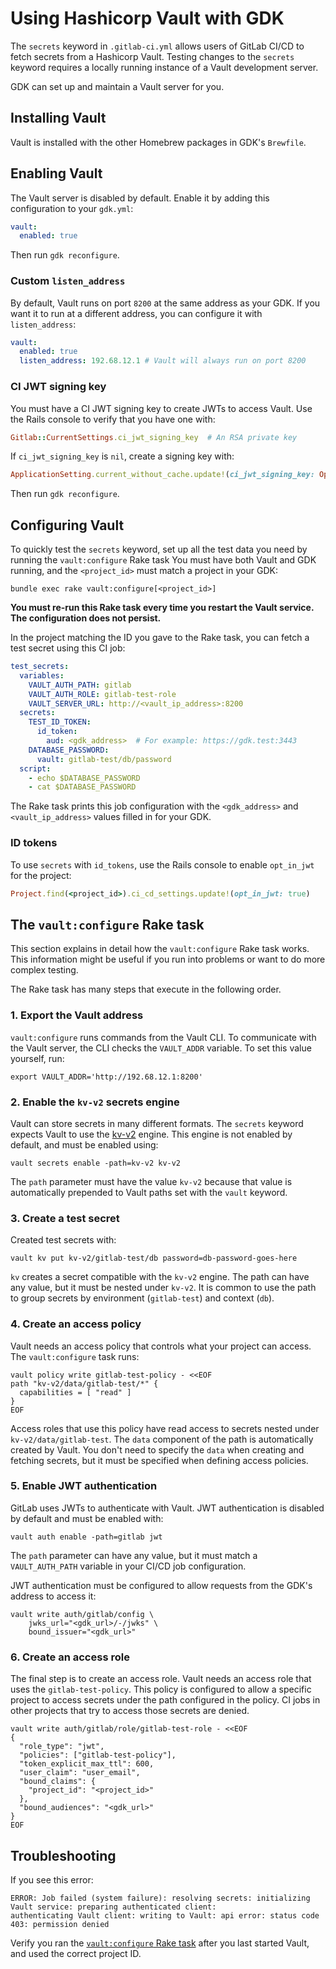# Using Hashicorp Vault with GDK

The `secrets` keyword in `.gitlab-ci.yml` allows users of GitLab CI/CD to fetch secrets from a Hashicorp Vault. Testing
changes to the `secrets` keyword requires a locally running instance of a Vault development server.

GDK can set up and maintain a Vault server for you.

## Installing Vault

Vault is installed with the other Homebrew packages in GDK's `Brewfile`.

## Enabling Vault

The Vault server is disabled by default. Enable it by adding this configuration to your `gdk.yml`:

```yaml
vault:
  enabled: true
```

Then run `gdk reconfigure`.

### Custom `listen_address`

By default, Vault runs on port `8200` at the same address as your GDK. If you want it to run at a different address,
you can configure it with `listen_address`:

```yaml
vault:
  enabled: true
  listen_address: 192.68.12.1 # Vault will always run on port 8200
```

### CI JWT signing key

You must have a CI JWT signing key to create JWTs to access Vault. Use the Rails console
to verify that you have one with:

```ruby
Gitlab::CurrentSettings.ci_jwt_signing_key  # An RSA private key
```

If `ci_jwt_signing_key` is `nil`, create a signing key with:

```ruby
ApplicationSetting.current_without_cache.update!(ci_jwt_signing_key: OpenSSL::PKey::RSA.new(2048).to_pem)
```

Then run `gdk reconfigure`.

## Configuring Vault

To quickly test the `secrets` keyword, set up all the test data you need by running the `vault:configure` Rake task
You must have both Vault and GDK running, and the `<project_id>` must match a project in your GDK:

```shell
bundle exec rake vault:configure[<project_id>]
```

**You must re-run this Rake task every time you restart the Vault service. The configuration does not persist.**

In the project matching the ID you gave to the Rake task, you can fetch a test secret using this CI job:

```yaml
test_secrets:
  variables:
    VAULT_AUTH_PATH: gitlab
    VAULT_AUTH_ROLE: gitlab-test-role
    VAULT_SERVER_URL: http://<vault_ip_address>:8200
  secrets:
    TEST_ID_TOKEN:
      id_token:
        aud: <gdk_address>  # For example: https://gdk.test:3443
    DATABASE_PASSWORD:
      vault: gitlab-test/db/password
  script:
    - echo $DATABASE_PASSWORD
    - cat $DATABASE_PASSWORD
```

The Rake task prints this job configuration with the `<gdk_address>` and `<vault_ip_address>` values filled in for your
GDK.

### ID tokens

To use `secrets` with `id_tokens`, use the Rails console to enable `opt_in_jwt` for
the project:

```ruby
Project.find(<project_id>).ci_cd_settings.update!(opt_in_jwt: true)
```

## The `vault:configure` Rake task

This section explains in detail how the `vault:configure` Rake task works. This information
might be useful if you run into problems or want to do more complex testing.

The Rake task has many steps that execute in the following order.

### 1. Export the Vault address

`vault:configure` runs commands from the Vault CLI. To communicate with the Vault server,
the CLI checks the `VAULT_ADDR` variable. To set this value yourself, run:

```shell
export VAULT_ADDR='http://192.68.12.1:8200'
```

### 2. Enable the `kv-v2` secrets engine

Vault can store secrets in many different formats. The `secrets` keyword expects Vault to use the [kv-v2](https://developer.hashicorp.com/vault/docs/secrets/kv/kv-v2)
engine. This engine is not enabled by default, and must be enabled using:

```shell
vault secrets enable -path=kv-v2 kv-v2
```

The `path` parameter must have the value `kv-v2` because that value is automatically prepended to Vault paths set with
the `vault` keyword.

### 3. Create a test secret

Created test secrets with:

```shell
vault kv put kv-v2/gitlab-test/db password=db-password-goes-here
```

`kv` creates a secret compatible with the `kv-v2` engine. The path can have any value, but it must be nested under
`kv-v2`. It is common to use the path to group secrets by environment (`gitlab-test`) and context (`db`).

### 4. Create an access policy

Vault needs an access policy that controls what your project can access. The `vault:configure` task runs:

```shell
vault policy write gitlab-test-policy - <<EOF
path "kv-v2/data/gitlab-test/*" {
  capabilities = [ "read" ]
}
EOF
```

Access roles that use this policy have read access to secrets nested under `kv-v2/data/gitlab-test`. The
`data` component of the path is automatically created by Vault. You don't need to specify the `data` when creating and
fetching secrets, but it must be specified when defining access policies.

### 5. Enable JWT authentication

GitLab uses JWTs to authenticate with Vault. JWT authentication is disabled by default and must be enabled with:

```shell
vault auth enable -path=gitlab jwt
```

The `path` parameter can have any value, but it must match a `VAULT_AUTH_PATH` variable in your CI/CD job configuration.

JWT authentication must be configured to allow requests from the GDK's address to access it:

```shell
vault write auth/gitlab/config \
    jwks_url="<gdk_url>/-/jwks" \
    bound_issuer="<gdk_url>"
```

### 6. Create an access role

The final step is to create an access role. Vault needs an access role that uses the `gitlab-test-policy`. This policy
is configured to allow a specific project to access secrets under the path configured in the policy. CI jobs in other
projects that try to access those secrets are denied.

```shell
vault write auth/gitlab/role/gitlab-test-role - <<EOF
{
  "role_type": "jwt",
  "policies": ["gitlab-test-policy"],
  "token_explicit_max_ttl": 600,
  "user_claim": "user_email",
  "bound_claims": {
    "project_id": "<project_id>"
  },
  "bound_audiences": "<gdk_url>"
}
EOF
```

## Troubleshooting

If you see this error:

```plaintext
ERROR: Job failed (system failure): resolving secrets: initializing Vault service: preparing authenticated client:
authenticating Vault client: writing to Vault: api error: status code 403: permission denied
```

Verify you ran the [`vault:configure` Rake task](#configuring-vault) after you last started Vault,
and used the correct project ID.
